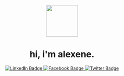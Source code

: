 <div id="icon" align="center">
  <img src="https://pbs.twimg.com/media/FhlDBigUYAAeBvB?format=png&name=small" width="100"/>
</div>
<div id="header" align="center">
  <h1>
    hi, i'm alexene.
  </h1>
</div>
       
<div id="badges" align="center">
  <a href="https://www.linkedin.com/in/alexene-faith-tomate-9b3180257/">
    <img src="https://img.shields.io/badge/LinkedIn-lightblue?logo=linkedin&logoColor=white&style=for-the-badge" alt="LinkedIn Badge"/>
  </a>
  <a href="https://facebook.com/alekzene/">
    <img src="https://img.shields.io/badge/Facebook-lightblue?logo=facebook&logoColor=white&style=for-the-badge" alt="Facebook Badge"/>
  </a>
  <a href="https://twitter.com/alekzene_cs">
   <img src="https://img.shields.io/badge/Twitter-lightblue?logo=twitter&logoColor=white&style=for-the-badge" alt="Twitter Badge"&nbsp/>
  </a>
</div>
<br>
<br>
